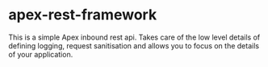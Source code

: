 # apex-rest-framework
This is a simple Apex inbound rest api. Takes care of the low level details of defining logging, request sanitisation and allows you to focus on the details of your application.
